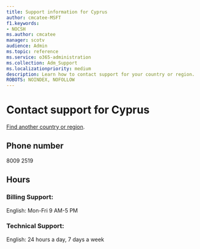 ```yaml
---                                
title: Support information for Cyprus
author: cmcatee-MSFT
f1.keywords:
- NOCSH
ms.author: cmcatee
manager: scotv
audience: Admin
ms.topic: reference
ms.service: o365-administration
ms.collection: Adm_Support
ms.localizationpriority: medium
description: Learn how to contact support for your country or region.
ROBOTS: NOINDEX, NOFOLLOW
---
```


# Contact support for Cyprus

[Find another country or region](../get-help-support.md).

## Phone number
8009 2519

## Hours
### Billing Support:

English: Mon-Fri 9 AM-5 PM

### Technical Support:

English: 24 hours a day, 7 days a week
